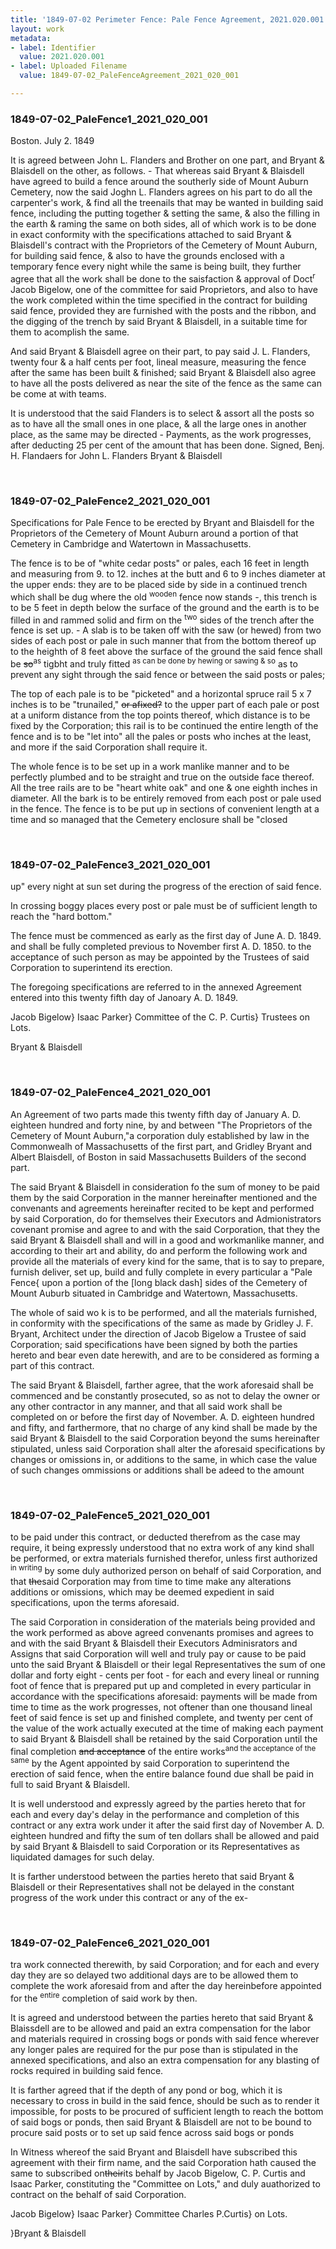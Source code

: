 ```yaml
---
title: '1849-07-02 Perimeter Fence: Pale Fence Agreement, 2021.020.001'
layout: work
metadata:
- label: Identifier
  value: 2021.020.001
- label: Uploaded Filename
  value: 1849-07-02_PaleFenceAgreement_2021_020_001

---
```

<div class="pages">
<div id="page-1816493">
<h3><a name="page-1816493">1849-07-02_PaleFence1_2021_020_001</a></h3>
<div class="page-content">
<p>Boston. July 2. 1849</p>
<p>It is agreed between John L. Flanders<span class='line-break'> </span>and Brother on one part, and Bryant &amp; Blaisdell<span class='line-break'> </span>on the other, as follows. - That whereas said Bryant<span class='line-break'> </span>&amp; Blaisdell have agreed to build a fence around the <span class='line-break'> </span>southerly side of Mount Auburn Cemetery, now <span class='line-break'> </span>the said Joghn L. Flanders agrees on his part to do all the <span class='line-break'> </span>carpenter's work, &amp; find all the treenails that may be <span class='line-break'> </span>wanted in building said fence, including the putting<span class='line-break'> </span>together &amp; setting the same, &amp; also the filling in the earth<span class='line-break'> </span>&amp; raming the same on both sides, all of which work is <span class='line-break'> </span>to be done in exact conformity with the specifications <span class='line-break'> </span>attached to said Bryant &amp; Blaisdell's contract with <span class='line-break'> </span>the Proprietors of the Cemetery of Mount Auburn, for <span class='line-break'> </span>building said fence, &amp; also to have the grounds enclosed<span class='line-break'> </span>with a temporary fence every night while the same is <span class='line-break'> </span>being built, they further agree that all the work shall be<span class='line-break'> </span>done to the saisfaction &amp; approval of Doct<sup>r</sup> Jacob Bigelow,<span class='line-break'> </span>one of the committee for said Proprietors, and also to <span class='line-break'> </span>have the work completed within the time specified in <span class='line-break'> </span>the contract for building said fence, provided they <span class='line-break'> </span>are furnished with the posts and the ribbon, and the <span class='line-break'> </span>digging of the trench by said Bryant &amp; Blaisdell, in <span class='line-break'> </span>a suitable time for them to acomplish the same.</p>
<p>And said Bryant &amp; Blaisdell agree on their part,<span class='line-break'> </span>to pay said J. L. Flanders, twenty four &amp; a half <span class='line-break'> </span>cents per foot, lineal measure, measuring the <span class='line-break'> </span>fence after the same has been built &amp; finished;  said <span class='line-break'> </span>Bryant &amp; Blaisdell also agree to have all the posts <span class='line-break'> </span>delivered as near the site of the fence as the<span class='line-break'> </span>same can be come at with teams.</p>
<p>It is understood that the said Flanders is to select &amp; assort <span class='line-break'> </span>all the posts so as to have all the small ones in one place, &amp;<span class='line-break'> </span>all the large ones in another place, as the same may be <span class='line-break'> </span>directed -  Payments, as the work progresses,<span class='line-break'> </span>after deducting 25 per cent of the amount that has been done.<span class='line-break'> </span>Signed,  Benj. H. Flandaers for John L. Flanders<span class='line-break'> </span>Bryant &amp; Blaisdell<span class='line-break'> </span></p>
</div>
</div>
<br />
<div id="page-1816494">
<h3><a name="page-1816494">1849-07-02_PaleFence2_2021_020_001</a></h3>
<div class="page-content">
<p>Specifications for Pale Fence to be erected by Bryant <span class='line-break'> </span>and Blaisdell for the Proprietors of the Cemetery of <span class='line-break'> </span>Mount Auburn around a portion of that Cemetery <span class='line-break'> </span>in Cambridge and Watertown in Massachusetts.</p>
<p>The fence is to be of "white cedar posts" or pales, each <span class='line-break'> </span>16 feet in length and measuring from 9. to 12. inches <span class='line-break'> </span>at the butt and 6 to 9 inches diameter at the upper<span class='line-break'> </span>ends: they are to be placed side by side in a contin<span class='line-break'></span>ued trench which shall be dug where the old <sup>wooden</sup> fence<span class='line-break'> </span>now stands -, this trench is to be 5 feet in depth<span class='line-break'> </span>below the surface of the ground and the earth is <span class='line-break'> </span>to be filled in and rammed solid and firm on <span class='line-break'> </span>the <sup>two</sup> sides of the trench after the fence is set up. -<span class='line-break'> </span>A slab is to be taken off with the saw (or hewed) from <span class='line-break'> </span>two sides of each post or pale in such manner that <span class='line-break'> </span>from the bottom thereof up to the heighth of 8 feet<span class='line-break'> </span>above the surface of the ground the said fence shall <span class='line-break'> </span>be <del>so</del><sup>as</sup> tigbht and truly fitted <sup>as can be done by hewing or sawing &amp; so</sup> as to prevent any sight <span class='line-break'> </span>through the said fence or between the said posts <span class='line-break'> </span>or pales;</p>
<p>The top of each pale is to be "picketed" and a <span class='line-break'> </span>horizontal spruce rail 5 x 7 inches is to be "trunailed,"<span class='line-break'> </span><del>or afixed?</del> to the upper part of each pale or post at a <span class='line-break'> </span>uniform distance from the top points thereof, which <span class='line-break'> </span>distance is to be fixed by the Corporation;  this rail <span class='line-break'> </span>is to be continued the entire length of the fence and <span class='line-break'> </span>is to be "let into" all the pales or posts who inches at<span class='line-break'> </span>the least, and more if the said Corporation shall <span class='line-break'> </span>require it.</p>
<p>The whole fence is to be set up in a work<span class='line-break'> </span>manlike manner and to be perfectly plumbed<span class='line-break'> </span>and to be straight and true on the outside face<span class='line-break'> </span>thereof.  All the tree rails are to be "heart white oak"<span class='line-break'> </span>and one &amp; one eighth inches in diameter.  All the <span class='line-break'> </span>bark is to be entirely removed from each post or <span class='line-break'> </span>pale used in the fence.  The fence is to be put up in <span class='line-break'> </span>sections of convenient length at a time and so man<span class='line-break'></span>aged that the Cemetery enclosure shall be "closed</p>
</div>
</div>
<br />
<div id="page-1816495">
<h3><a name="page-1816495">1849-07-02_PaleFence3_2021_020_001</a></h3>
<div class="page-content">
<p>up" every night at sun set during the progress of the <span class='line-break'> </span>erection of said fence.</p>
<p>In crossing boggy places every<span class='line-break'> </span>post or pale must be of sufficient length to reach <span class='line-break'> </span>the "hard bottom."</p>
<p>The fence must be commenced <span class='line-break'> </span>as early as the first day of June A. D. 1849. and shall<span class='line-break'> </span>be fully completed previous to November first A. D. 1850.<span class='line-break'> </span>to the acceptance of such person as may be appoin<span class='line-break'></span>ted by the Trustees of said Corporation to superintend<span class='line-break'> </span>its erection.</p>
<p>The foregoing specifications are referred <span class='line-break'> </span>to in the annexed Agreement entered into this <span class='line-break'> </span>twenty fifth day of Janoary A. D. 1849.</p>
<p>Jacob Bigelow}<span class='line-break'> </span>Isaac Parker} Committee of the <span class='line-break'> </span>C. P. Curtis} Trustees on Lots.</p>
<p>Bryant &amp; Blaisdell</p>
</div>
</div>
<br />
<div id="page-1816496">
<h3><a name="page-1816496">1849-07-02_PaleFence4_2021_020_001</a></h3>
<div class="page-content">
<p>An Agreement of two parts made this twenty fifth day of <span class='line-break'> </span>January A. D. eighteen hundred and forty nine, by and between <span class='line-break'> </span>"The Proprietors of the Cemetery of Mount Auburn,"a corporation <span class='line-break'> </span>duly established by law in the Commonwealh of Massa<span class='line-break'></span>chusetts of the first part, and Gridley Bryant and Al<span class='line-break'></span>bert Blaisdell, of Boston in said Massachusetts Build<span class='line-break'></span>ers of the second part.</p>
<p>The said Bryant &amp; Blaisdell in con<span class='line-break'></span>sideration fo the sum of money to be paid them by the <span class='line-break'> </span>said Corporation in the manner hereinafter mentioned<span class='line-break'> </span>and the convenants and agreements hereinafter recited<span class='line-break'> </span>to be kept and performed by said Corporation, do for <span class='line-break'> </span>themselves their Executors and Admionistrators covenant<span class='line-break'> </span>promise and agree to and with the said Corporation,<span class='line-break'> </span>that they the said Bryant &amp; Blaisdell shall and will <span class='line-break'> </span>in a good and workmanlike manner, and accord<span class='line-break'></span>ing to their art and ability, do and perform<span class='line-break'> </span>the following work and provide all the materials of every <span class='line-break'> </span>kind for the same, that is to say to prepare, furnish de<span class='line-break'></span>liver, set up, build and fully complete in every particular <span class='line-break'> </span>a "Pale Fence{ upon a portion of the [long black dash] sides of <span class='line-break'> </span>the Cemetery of Mount Auburb situated in Cambridge <span class='line-break'> </span>and Watertown, Massachusetts.</p>
<p>The whole of said wo k is to be <span class='line-break'> </span>performed, and all the materials furnished, in conform<span class='line-break'></span>ity with the specifications of the same as made by Grid<span class='line-break'></span>ley J. F. Bryant, Architect under the direction of Jacob <span class='line-break'> </span>Bigelow a Trustee of said Corporation; said specifica<span class='line-break'></span>tions have been signed by both the parties hereto and <span class='line-break'> </span>bear even date herewith, and are to be considered as form<span class='line-break'></span>ing a part of this contract.</p>
<p>The said Bryant &amp; Blaisdell, farther<span class='line-break'> </span>agree, that the work aforesaid shall be commenced and <span class='line-break'> </span>be constantly prosecuted, so as not to delay the owner or <span class='line-break'> </span>any other contractor in any manner, and that all said <span class='line-break'> </span>work shall be completed on or before the first day of <span class='line-break'> </span>November. A. D. eighteen hundred and fifty, and farther<span class='line-break'></span>more, that no charge of any kind shall be made by the said<span class='line-break'> </span>Bryant &amp; Blaisdell to the said Corporation beyond the <span class='line-break'> </span>sums hereinafter stipulated, unless said Corporation shall <span class='line-break'> </span>alter the aforesaid specifications by changes or omissions<span class='line-break'> </span>in, or additions to the same, in which case the value of such <span class='line-break'> </span>changes ommissions or additions shall be adeed to the amount</p>
</div>
</div>
<br />
<div id="page-1816497">
<h3><a name="page-1816497">1849-07-02_PaleFence5_2021_020_001</a></h3>
<div class="page-content">
<p>to be paid under this contract, or deducted therefrom as the <span class='line-break'> </span>case may require, it being expressly understood that no ex<span class='line-break'></span>tra work of any kind shall be performed, or extra mate<span class='line-break'></span>rials furnished therefor, unless first authorized <sup>in writing</sup> by some <span class='line-break'> </span>duly authorized person on behalf of said Corporation,<span class='line-break'> </span>and that <del>the</del>said Corporation may from time to time <span class='line-break'> </span>make any alterations additions or omissions, which <span class='line-break'> </span>may be deemed expedient in said specifications, upon <span class='line-break'> </span>the terms aforesaid.</p>
<p>The said Corporation in consideration <span class='line-break'> </span>of the materials being provided and the work performed <span class='line-break'> </span>as above agreed convenants promises and agrees to and <span class='line-break'> </span>with the said Bryant &amp; Blaisdell their Executors Ad<span class='line-break'></span>minisrators and Assigns that said Corporation will well <span class='line-break'> </span>and truly pay or cause to be paid unto the said Bryant <span class='line-break'> </span>&amp; Blaisdell or their legal Representatives the sum of one<span class='line-break'> </span>dollar and forty eight - cents per foot - for each and <span class='line-break'> </span>every lineal or running foot of fence that is prepared<span class='line-break'> </span>put up and completed in every particular in accord<span class='line-break'></span>ance with the specifications aforesaid: payments will <span class='line-break'> </span>be made from time to time as the work progresses, <span class='line-break'> </span>not oftener than one thousand lineal feet of said fence<span class='line-break'> </span>is set up and finished complete, and twenty per cent <span class='line-break'> </span>of the value of the work actually executed at the time <span class='line-break'> </span>of making each payment to said Bryant &amp; Blaisdell<span class='line-break'> </span>shall be retained by the said Corporation until the fi<span class='line-break'></span>nal completion <del>and acceptance</del> of the entire works<sup>and the acceptance of the same</sup> by the <span class='line-break'> </span>Agent appointed by said Corporation to superintend<span class='line-break'> </span>the erection of said fence, when the entire balance<span class='line-break'> </span>found due shall be paid in full to said Bryant<span class='line-break'> </span>&amp; Blaisdell.</p>
<p>It is well understood and expressly <span class='line-break'> </span>agreed by the parties hereto that for each and every day's <span class='line-break'> </span>delay in the performance and completion of this con<span class='line-break'></span>tract or any extra work under it after the said first <span class='line-break'> </span>day of November A. D. eighteen hundred and fifty the <span class='line-break'> </span>sum of ten dollars shall be allowed and paid by <span class='line-break'> </span>said Bryant &amp; Blaisdell to said Corporation or its Rep<span class='line-break'></span>resentatives as liquidated damages for such delay.</p>
<p>It is farther understood between the <span class='line-break'> </span>parties hereto that said Bryant &amp; Blaisdell or their Rep<span class='line-break'></span>resentatives shall not be delayed  in the constant pro<span class='line-break'></span>gress of the work under this contract or any of the ex-</p>
</div>
</div>
<br />
<div id="page-1816498">
<h3><a name="page-1816498">1849-07-02_PaleFence6_2021_020_001</a></h3>
<div class="page-content">
<p>tra work connected therewith, by said Corporation; and for <span class='line-break'> </span>each and every day they are so delayed two additional <span class='line-break'> </span>days are to be allowed them to complete the work afore<span class='line-break'></span>said from and after the day hereinbefore appointed <span class='line-break'> </span>for the <sup>entire</sup> completion of said work by then.</p>
<p>It is agreed and understood between the <span class='line-break'> </span>parties hereto that said Bryant &amp; Blaissdell are to be al<span class='line-break'></span>lowed and paid an extra compensation for the labor and <span class='line-break'> </span>materials required in crossing bogs or ponds with said<span class='line-break'> </span>fence wherever any longer pales are required for the pur<span class='line-break'> </span>pose than is stipulated in the annexed specifications,<span class='line-break'> </span>and also an extra compensation for any blasting of <span class='line-break'> </span>rocks required in building said fence.</p>
<p>It is farther agreed that if the depth of <span class='line-break'> </span>any pond or bog, which it is necessary to cross in build<span class='line-break'> </span>in the said fence, should be such as to render it im<span class='line-break'></span>possible, for posts to be procured of sufficient length to <span class='line-break'> </span>reach the bottom of said bogs or ponds, then said Bry<span class='line-break'></span>ant &amp; Blaisdell are not to be bound to procure said <span class='line-break'> </span>posts or to set up said fence across said bogs or ponds</p>
<p>In Witness whereof the said Bryant and <span class='line-break'> </span>Blaisdell have subscribed this agreement with their <span class='line-break'> </span>firm name, and the said Corporation hath caused<span class='line-break'> </span>the same to subscribed on<del>their</del>its behalf by Jacob <span class='line-break'> </span>Bigelow, C. P. Curtis and Isaac Parker, constituting <span class='line-break'> </span>the "Committee on Lots," and duly auathorized to <span class='line-break'> </span>contract on the behalf of said Corporation.</p>
<p>Jacob Bigelow}<span class='line-break'> </span>Isaac Parker} Committee<span class='line-break'> </span>Charles P.Curtis} on Lots.</p>
<p>}Bryant &amp; Blaisdell</p>
</div>
</div>
<br />
</div>
